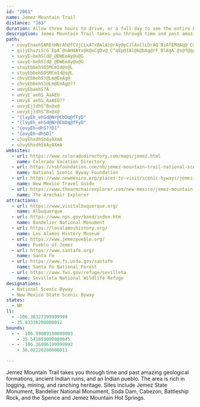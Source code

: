 ```yaml
---
id: "2061"
name: Jemez Mountain Trail
distance: "163"
duration: Allow three hours to drive, or a full day to see the entire byway.
description: Jemez Mountain Trail takes you through time and past amazing geological formations, ancient Indian ruins, and an Indian pueblo. The area is rich in logging, mining, and ranching heritage. Sites include Jemez State Monument, Bandelier National Monument, Soda Dam, Cabezon, Battleship Rock, and the Spence and Jemez Mountain Hot Springs.
path:
  - cuuyEnaehSNREnHNrAh@fCVjCLxA?xBAlA}@rAy@pCJlAxClLDrAQ`BiAfEMdAq@`CmBpFYtAE`Ah@rBlEpJz@lC^zDj@xBtBrEb@lAP~CHhMB`A^|An@zAh@v@`LlJ`E`Dd@x@Cz@_CrK]pEa@tB]dAe@x@}CzEUv@Dr@x@lDr@~Dj@fBlBnC?\_@r@o@\uGuAu@\[r@CdBRrHMfDa@dAsA`AaA@yC|@eB`AkFr@iDxAqDBsGw@gCe@uDaB}F_FwBsBsBa@oCFqFj@_CjA}@fAeB`FsB~CsCpBeMnKaHfFiAT_CHcBd@aBnAyG`O_@lAHp@n@^dAEdFm@nDX~@f@rB`ChAvF~Dp[pAnMBfAExAaA~EcBhBiB~@gKpAwAd@_EtCwBjBiCfCc@x@KdBDrAr@~Ch@z@h@dCZdCJ~CqA`b@JrApBdFDlAC`CUdCL`AzAjGI`De@lEIlBR~AtDzLZ~B@nASbAuArCY~@M`B?rAlBdYxAlMvBbLxAxGxChLlBxFtMt\|FbN~Px[`O`XrIlK|MvQbDfGl@`@nBx@|AVlG`@jCv@fAl@lAlAjApBfCvHlEfHdAdCXjANfAH~Co@`JDfC^vBtAfC`@`@pQxMfEbEfBxB~DjGfArBzBnF~AfHPfBFpBBzFH~Ah@dCn@tAxCfEpAlFdAjGn@`CdBlDpJlO`B`EhAfFp@nHvAhZrCpOH|CYfCUz@mApDmExKyBnGYrAKpAGhBFdBnAtNTfg@E`EUvA}@~A_DhCa@n@Wf@Oz@GbA\rD@hCQbE@bAVvAdCxF^nAf@dCt@~FrGxZbBlIx@lFHhE[~D{Hbc@m@fDU~BElDNtCRvAlE~QT|C@xAGzBWtCwFv\{@bCiC`FsAxCyBpKs@dCgAlBw@~@iAr@gBj@aBL_BEqA[mBeAsEkEsBiAmCc@aNiAcB@yA\iAz@aAlAg@rAS~AiB|]cCd^y@fHgBnHoAjDgKhTo@lBiA`FSrAoA`To@lEsAtDcBpCy@z@wCpBuAf@iB`@{k@pEiEl@}C|@uSvHwc@zPeBx@wAx@kr@df@y@d@sC`AgDViBIsBYiCaAwDyB}DgB_Cm@iAQcCImDBgBE{@McFyBiCm@kC@eAXyAf@_BrAsApB_ArCSzAIvA?xAL`BNdA^~A~BfE~BzDr@v@|DxCvDzFd@d@|Az@hGdBrBPn@EdKsCvBKnBd@bCjA
  - gi|yEhvziS|G`EpA`@nAHdAYx@k@xCgDv@_C^qEp@{Al@k@bAg@rF_BlAgA`@s@f@qA^{BTq@bBoCn@eB|@_AbCsAdA_@fAMtA@zM`ElAR`BG~Fs@lLY|ARxBz@|@p@fBxB`DjA\ZzB|Dr@z@fD`DfAp@~Cl@lBpAfAnAx@bBv@z@t@l@lC|A|CdDdA\zCV~@\xB|BdAx@vAZ~CB`EdAjCV|BQtFgBnAGrAXx@n@r@~@fCdEp@x@hAd@dBf@b@X|CzDzBvA\d@^z@RvACx@OdBi@fDIhBPrAz@nBtKvL^j@~@xBn@`DDzABb@YfDErANdETlA`@dAtC`HNdANzFn@zDr@`CdApCnAxA~JzHrFrCl@r@dApB`EzEp@pAb@rAhAfBvBlAzLjCbBr@xErChBlBvBzC~BpEr@z@pChB~CnA~A`ArCbDpEnKnC`Fz@~B`BdDx@t@|DxAnAr@lCrCx@d@bG~ATLfA|ArArCxA`FlBzBdCvB^h@~@|@~Av@`Cn@x@HfIzAfIxBnAfApAd@x@J~AEh@MrE}BhAGfHtAvEvBh@j@nAr@t@Lv@DnAM~AOjAUZQrFmEhBYhOlBxAJbEGtAXpAl@dBd@bALlG@pHVrE|A|@C|Ck@jADbAVlAr@rC~BbHtHxE`D~IpEdB^fBz@xCjBh@x@xAnApHlFn@\h@@n@Vx@r@bArBjDjEn@rAj@fCd@fAn@v@fElBfGtEhB~BhArCbArArFpDxBfAv@j@h@x@dAlBr@fBd@lC~B`GXbC\fAd@r@h@d@tALnFg@~@FrA^rDpDj@ZpEGvGo@x@Ht@XhA~@dKhH~@b@nCFnCm@xDk@fGAnCFpEr@zCx@nGf@jL?dCh@jHhCjB\`E@bDp@vAJhFIjJdDzPdExMtFlDdBrAfArBdDrEhCn@|@Tx@tCxBhG`DlHfEfFpBrIr@pAZh@\~BtFbA`DrAnBnBfApOtGzDlBnBlAfCbDnBbGh@bAn@ZbI_@lBJ|A~@pFxE~A`AxC`AnAJ`HMpL_AvBAnC@zFx@lFxDrPbSbFrCfCX`DGjCFnBS|E_AdPkDrAI|Ab@rB|AtAl@fHl@fG|A|An@n@\rAlA~BxEbA`@lD\rA^xB~@hE`CpCpA~GtFbA^~@?|Ae@tA_AzHiJn@k@lC_AzIaHjA_BfCoIx@sA|@w@xAa@xHWnIkBbD}A~P_Ovl@oi@bDqBbDaA`Ge@~C?dIYrDy@dKyChDs@~BKpC\lJfCrEZnL?bBVrEVhI?hk@_CvGE`Kt@zIdBbAJtBMbBWnBDbALhMpDl\nKdMfFtKrFlCxBlZvZ`CdBrHnEjM`HlErDd^x]~CfDt@bBv@fCn@xEn@fC~@~BdGlGng@~`@rBrBrAxBtAzCpD`NdDnJdDjGbVx\fB~AzF~BpCzAnAdAlEdF|Af@dO~@t@FlAd@xAx@fFzDhEjD~@dArArChAfFNbCOdGDdAVtBz@vCNdBe@bCeBvC}@xByAbGYlCO~C@pC~@|Q|NbwBrEzo@lAlLx@`F~A~E~ArDlBtCjj@zs@nCxExAzCxBtGz@rEh@pHLtEIrFe@fFiAfGwAzEsAdDwBlDaDxDqm@vo@uJ`M}Ura@uCpCaEfCoCv@}Ef@uDG_GwAcDqAaCo@eE_@}CDsCf@qBj@oElCiCjCeqApaBkOxSaSpZeB~By@bAgCzB{BxAaEjBmDz@yAXck@dHwk@hGghA|R{Lx@eJDcKkA{HcB}EeBk[oMyGeBgEScF?}S~@gGFcJDyLKgISmy@sDqId@gEd@_SxCcFzA}C~AcBjA_CnBgAjAiDdFgAzBeBzEy@dDo@tDc@dESrFFp`@I`CUdC_AfG}AlFsAhD}Vpf@sEfIgBfC_DrCsBzAgoBjiAsP`JiIlD_OrEwElA}HxA}|BbZeRtB_o@jImFd@sEDmFImDSqImAut@aMaDw@oCgAcDkBiBuAmGyFwCmBgD_BgGaByBYcBKcE?ic@`DaEj@sHzBatBb{@mHlEsa@b[q{Cx~AgCbAiB^_C^wCL{sAg@qGk@uPyCol@aFeDSoHCoERkEb@wc@bJ{HpAirAnRyGd@{qAfCqE`@iG|AgCdAsEtCcFrCgDx@sAP}EDcEo@iEaB_HiF_DkByEqAuEUoAF}Er@yAf@_CpAq_Azq@yQlM{DnBoE~AwFfA{Hh@_CEkESoEo@ecAyX}B_@cEEwBJ}FzA{cApa@mEpBaFhB_EhAkDb@{Sv@qJRkDR_Gj@qIjAqHnAmQxBiCJmCAmD_@yDs@mTqI}MwEcv@gUmCm@oOyBkMaCwJyCcPsIoCmAmE}Aep@eSqGkCoDeBuJqG_JyH_GaHuFgHyWq^}JoMsB_B{\oOt@kEBg@SmCDqBbFwi@jA_AdAi@~Bi@vDc@lBKxANrCfAhEdC`FlDbAf@x@P|Ht@tAd@fCrBbAVfCX`BS`EyB|RuLdA}@lBoC~AmLt@sDhAuH~JqYv_@_fAjNe[dJoTrA}BhD{CvBq@`AMtYV~BOvFy@xB_@lBo@~@m@rBwBhAkCpDiOVcBHwBQgB_@sAeA}BkAoDu@_HEuANaFS}@qEaM{BoDiAsAmCcAcBoC_CwCc@u@UeAo@uE}BwEgB{KuAcFo@wA]qAOuD[aBc@eAs@g@eCsCmAcCe@cBYkBYgH_@aEsAmEeAmAsBwAi@uCZ}DBuFiCuHSwBEaLg@uELkBrAoB~@SbA\bDjHzEf@`EUfAeBS{CiD}AaD{BGwCz@uA|AD~@LrCdAtBYfCmECyBKmBmBqAgAgBm@_BEgFZsEh@sCIaF_AwCmDuCiEqBmEoA}DcCqBgBiAaFGoEi@yHcAqCy@{CH{FXyBCkA_AyBIaCe@gFDyEj@mCNmDaA{EV}[a@_Dg@kBe@i@c@WkCFwFuB}CyBoCqAi@m@SeA?sDu@cEGeA?]n@mD?aBGk@cA_E?g@H_Ar@aCDc@C{ERaDn@yA`CqCbH}KbBmGDmBcAyH?oHb@_HT{@hAmBfEmMn@qPE_Bw@eFe@mO]uB_CaGeAqE_A}GYyHh@aICgC_@qBOuCPwB~FiKhBeEn@uBhBaNbAgElEoF~DqCnRoIrBc@~GMnB_B^o@VeDMqAmAaDo@mCf@]LHlAfBl@ZvGnAbGrB^?h@SlA_AxBwCn@eAlCiPZgA~@_Bb@Kh@PfGzHfDpBrCf@bEAlD_BhByBrA}@dBSdH~BfLMnCDjDhAlExFt@d@dAPfAsAh@sAd@qDb@_A^a@xAi@lDPfJlElCp@|AElEsBxCw@nEa@bb@XxASrAkAtCyA`BMxCXdOf@dId@hCXzLDbBMZk@Hs@j@yCvAyF^oCYuKu@eDmAqCu@cDqC_HQm@Ae@JmA^_An@_Ax@kBTgAE_ByA}LDe@hCmHr@eC|@qNsAaS}@mEsB{HoA_DiCeCeAuAg@mA[eD]_BuAmBWk@_E_BqHaBe@Yc@m@m@yAuEoSgDcRcDiSZy@\YbAwAT_DDmBIaBo@mB}BaDwAyCkD{KsB_GiEmImAsDyAwL_AeB{LyNgJeIsBeC_AmCwAwHmBmUeAgU_@sAcA{AwF_F{@eBy@uCWgCRwBj@k@l@YZTpATvA[fAN`FfDl@Tf@OXSb@AhBdBtAf@l@Yl@y@j@wEe@uBJeAE_@y@uAo@Ui@iA?e@h@G^x@x@r@|B`Dx@dBTnC\lJnBtI~CxGbCxAnB`@zBO~CeAh@Y|A]bLMfEyAlFeDjIaIn@uBr@yG~@uD|A_DjJeHjB{BbAyB|CmIlHmAfB_Bp@K`D~AhAPzGe@zRlGpIfDlDrDrC`ApE?hGiAvC_B|EsElDkBhBg@lCClBd@rIjF`J`CrDdBlCrA`L`IhAXpE?bY~A|BVlG?|Ac@dLKpDi@`CoAzF}AnD@rIxGvBxCbAzCbCfMvAzBzA~ApLnIzGDfF~ApEQnGpBnNbH~Bp@bAxB|AxBxAGtD`EfA]nBuBrDwB|Ap@dCXrADlAQfA{Aj@aC~A_JU{Fg@_FFeEhAiInB{JbCoOb@cJlBsYDmg@cA}ImAyHkBcTcByG}FcMgCaHaD}O{B{GmCyGUkGc@cC}@eDsGuH}@eBkA_A_ASyAEsBPsCf@gC@yAYcCgA_BaBeAeBs@mBm@_EEgCh@oGx@wDbBaEhDyExFgF\QvES`I?nGpBfBfAlBxCnAfD~@xDnBhGfAjB|CzAd@NrBDrAEzAe@`B}@~AgBxDsGjEoFxBgBzBqA~By@nBmAVq@Am@i@kBm@oAe@c@e@Os@@o@P}@r@q@z@eD~FeBxAe@LyBg@aDkDcF}GgGqHyAuAsA}@sDo@iBi@y@c@]wAEm@?mCe@qCoA{Bs@y@cAqBeBcHi@qCq@sAs@_A{EoEmA_By@w@eB{@s@EcAJ}B`BiExBkA`@s@DcAKkF{AoDMy@S_@_@i@wAEa@@eALm@Zk@\_@l@SjA?dDr@|@MlAs@~AyBx@k@jA]tDMnBaAz@}AZgB\_F`@gB~@gA~AkAxA{Ah@_Bb@w@d@m@hAq@l@O|A?zBr@`El@nAArB]dAYrBmApEyDxBgAxB_A|ZuIdGqAdCQ|BGjI`@zAEpAc@nCwCpAgAd@S~@QnADpEz@xB[d@WbAaAl@sAP}@DaBa@yCJaA
  - savyE~behS[d@_@DWEeAy@u@G
  - savyE~behS[d@_@DWEeAy@u@G
  - stuyEbbehSOSMCmId@s@L
  - stuyEbbehSOSMCmId@s@L
  - chvyEbbehS}@Lm@EeAg@
  - chvyEbbehS}@Lm@EeAg@??
  - umvyEbaehS?A
  - umvyE`aehS_AaAEU
  - umvyE`aehS_AaAEU??
  - uovyEj}dhS^Bx@x@
  - uovyEj}dhS^Bx@x@
  - "{lvyEh_ehSd@Nr@CbDq@fFyD"
  - "{lvyEh_ehSd@Nr@CbDq@fFyD"
  - "{ovyEh~dhS??D]"
  - "{ovyEh~dhSD]"
  - u}uyEhxdhSbAyAXmA
  - u}uyEhxdhSbAyAXmA
websites:
  - url: https://www.coloradodirectory.com/maps/jemez.html
    name: Colorado Vacation Directory
  - url: https://nsbfoundation.com/nb/jemez-mountain-trail-national-scenic-byway/
    name: National Scenic Byway Foundation
  - url: https://www.newmexico.org/places-to-visit/scenic-byways/jemez-mountain-trail-national/
    name: New Mexico Travel Guide
  - url: https://www.thearmchairexplorer.com/new-mexico/jemez-mountain-trail.php
    name: The Armchair Explorer
attractions:
  - url: https://www.visitalbuquerque.org/
    name: Albuquerque
  - url: https://www.nps.gov/band/index.htm
    name: Bandelier National Monument
  - url: https://losalamoshistory.org/
    name: Los Alamos History Museum
  - url: https://www.jemezpueblo.org/
    name: Pueblo of Jemez
  - url: https://www.santafe.org/
    name: Santa Fe
  - url: https://www.fs.usda.gov/santafe
    name: Santa Fe National Forest
  - url: https://www.fws.gov/refuge/sevilleta
    name: Sevilleta National Wildlife Refuge
designations:
  - National Scenic Byway
  - New Mexico State Scenic Byway
states:
  - NM
ll:
  - -106.36327399999999
  - 35.83330200000012
bounds:
  - - -106.99089100000003
    - 35.541859000000045
  - - -106.36096199999992
    - 36.02220200000011

---
```


Jemez Mountain Trail takes you through time and past amazing geological formations, ancient Indian ruins, and an Indian pueblo. The area is rich in logging, mining, and ranching heritage. Sites include Jemez State Monument, Bandelier National Monument, Soda Dam, Cabezon, Battleship Rock, and the Spence and Jemez Mountain Hot Springs.
